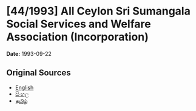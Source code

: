 # [44/1993] All Ceylon Sri Sumangala Social Services and Welfare Association (Incorporation)

**Date:** 1993-09-22

## Original Sources

- [English](https://documents.gov.lk/view/acts/1993/9/44-1993_E.pdf)
- [සිංහල](https://documents.gov.lk/view/acts/1993/9/44-1993_S.pdf)
- [தமிழ்](https://documents.gov.lk/view/acts/1993/9/44-1993_T.pdf)
